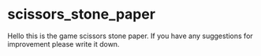 # scissors_stone_paper
 Hello this is the game scissors stone paper. If you have any suggestions for improvement please write it down.
